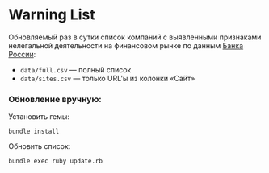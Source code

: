 # Warning List
Обновляемый раз в сутки список компаний с выявленными признаками нелегальной деятельности на финансовом рынке по данным [Банка России](https://www.cbr.ru/inside/warning-list/):

* `data/full.csv` — полный список
* `data/sites.csv` — только URL'ы из колонки «Сайт»

### Обновление вручную:
Установить гемы:
```
bundle install
```

Обновить список:
```
bundle exec ruby update.rb
```
